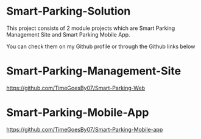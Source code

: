 # Smart-Parking-Solution
This project consists of 2 module projects which are Smart Parking Management Site and Smart Parking Mobile App.

You can check them on my Github profile or through the Github links below

# Smart-Parking-Management-Site
https://github.com/TimeGoesBy07/Smart-Parking-Web

# Smart-Parking-Mobile-App
https://github.com/TimeGoesBy07/Smart-Parking-Mobile-app
